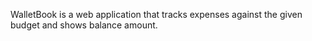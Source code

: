 WalletBook is a web application that tracks expenses against the given budget and shows balance amount. 